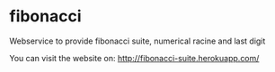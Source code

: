 # fibonacci
Webservice to provide fibonacci suite, numerical racine and last digit

You can visit the website on:
http://fibonacci-suite.herokuapp.com/
